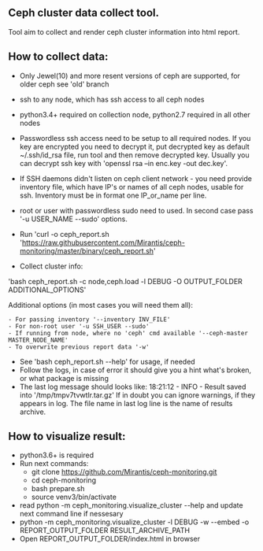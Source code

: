 Ceph cluster data collect tool.
-------------------------------

Tool aim to collect and render ceph cluster information into html report.


How to collect data:
--------------------

* Only Jewel(10) and more resent versions of ceph are supported, for older ceph see 'old' branch
* ssh to any node, which has ssh access to all ceph nodes
* python3.4+ required on collection node, python2.7 required in all other nodes
* Passwordless ssh access need to be setup to all required nodes. If you key are encrypted you need to decrypt it,
  put decrypted key as default ~/.ssh/id_rsa file, run tool and then remove decrypted key. Usually you can
  decrypt ssh key with 'openssl rsa –in enc.key -out dec.key'.
* If SSH daemons didn't listen on ceph client network - you need provide inventory file, which have IP's or names
  of all ceph nodes, usable for ssh. Inventory must be in format one IP_or_name per line.
* root or user with passwordless sudo need to used. In second case pass '-u USER_NAME --sudo' options.
* Run 'curl -o ceph_report.sh 'https://raw.githubusercontent.com/Mirantis/ceph-monitoring/master/binary/ceph_report.sh'

* Collect cluster info:

'bash ceph_report.sh -c node,ceph.load -l DEBUG -O OUTPUT_FOLDER ADDITIONAL_OPTIONS'

Additional options (in most cases you will need them all):

    - For passing inventory '--inventory INV_FILE'
    - For non-root user '-u SSH_USER --sudo'
    - If running from node, where no 'ceph' cmd available '--ceph-master MASTER_NODE_NAME'
    - To overwrite previous report data '-w'

* See 'bash ceph_report.sh --help' for usage, if needed
* Follow the logs, in case of error it should give you a hint what's broken, or what package is missing
* The last log message should looks like:
  18:21:12 - INFO - Result saved into '/tmp/tmpv7tvwtlr.tar.gz'
  If in doubt you can ignore warnings, if they appears in log. The file name in last log line
  is the name of results archive.


How to visualize result:
------------------------

* python3.6+ is required
* Run next commands:
    - git clone https://github.com/Mirantis/ceph-monitoring.git
    - cd ceph-monitoring
    - bash prepare.sh
    - source venv3/bin/activate
* read python -m ceph_monitoring.visualize_cluster --help and update next command line if nessesary
* python -m ceph_monitoring.visualize_cluster -l DEBUG -w --embed -o REPORT_OUTPUT_FOLDER RESULT_ARCHIVE_PATH
* Open REPORT_OUTPUT_FOLDER/index.html in browser
